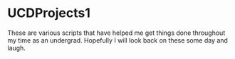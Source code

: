 # UCDProjects1
These are various scripts that have helped me get things done throughout my time as an undergrad. Hopefully I will look back on these some day and laugh.
